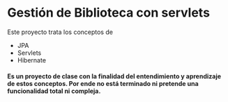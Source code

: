 # Gestión de Biblioteca con servlets
Este proyecto trata los conceptos de
  - JPA
  - Servlets
  - Hibernate

#### Es un proyecto de clase con la finalidad del entendimiento y aprendizaje de estos conceptos. Por ende no está terminado ni pretende una funcionalidad total ni compleja.
